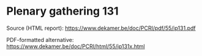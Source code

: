 # Plenary gathering 131

Source (HTML report): https://www.dekamer.be/doc/PCRI/pdf/55/ip131.pdf

PDF-formatted alternative: https://www.dekamer.be/doc/PCRI/html/55/ip131x.html

